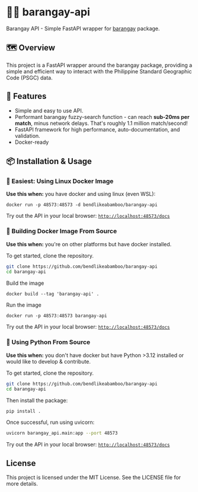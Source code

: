 # 🏃‍➡️ barangay-api
Barangay API - Simple FastAPI wrapper for [barangay](https://pypi.org/project/barangay/)
package.

## 🗺️ Overview

This project is a FastAPI wrapper around the barangay package, providing a simple and
efficient way to interact with the Philippine Standard Geographic Code (PSGC) data.

## 🔦 Features

- Simple and easy to use API.
- Performant barangay fuzzy-search function - can reach **sub-20ms per match**, minus
  network delays. That's roughly 1.1 million match/second!
- FastAPI framework for high performance, auto-documentation, and validation.
- Docker-ready

## 📦 Installation & Usage

### 🐋 Easiest: Using Linux Docker Image
**Use this when:** you have docker and using linux (even WSL):

```
docker run -p 48573:48573 -d bendlikeabamboo/barangay-api
```

Try out the API in your local browser: [`http://localhost:48573/docs`](http://localhost:48573/docs)

### 🐳 Building Docker Image From Source

**Use this when:** you're on other platforms but have docker installed.

To get started, clone the repository.

```bash
git clone https://github.com/bendlikeabamboo/barangay-api
cd barangay-api
```

Build the image
```
docker build --tag 'barangay-api' .
```

Run the image
```
docker run -p 48573:48573 barangay-api
```
Try out the API in your local browser: [`http://localhost:48573/docs`](http://localhost:48573/docs)


### 🐍 Using Python From Source

**Use this when:** you don't have docker but have Python >3.12 installed or would like
to develop & contribute.

To get started, clone the repository.

```bash
git clone https://github.com/bendlikeabamboo/barangay-api
cd barangay-api
```
Then install the package:

```
pip install .
```

Once successful, run using uvicorn:

```bash
uvicorn barangay_api.main:app --port 48573
```

Try out the API in your local browser: [`http://localhost:48573/docs`](http://localhost:48573/docs)

## License

This project is licensed under the MIT License. See the LICENSE file for more details.